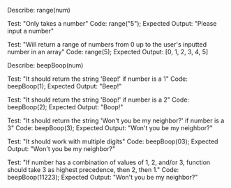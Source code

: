 Describe: range(num)

Test: "Only takes a number"
Code: range("5");
Expected Output: "Please input a number"

Test: "Will return a range of numbers from 0 up to the user's inputted number in an array"
Code: range(5);
Expected Output: [0, 1, 2, 3, 4, 5]

Describe: beepBoop(num)

Test: "It should return the string 'Beep!' if number is a 1"
Code: beepBoop(1);
Expected Output: "Beep!"

Test: "It should return the string 'Boop!' if number is a 2"
Code: beepBoop(2);
Expected Output: "Boop!"

Test: "It should return the string 'Won't you be my neighbor?' if number is a 3"
Code: beepBoop(3);
Expected Output: "Won't you be my neighbor?"

Test: "It should work with multiple digits"
Code: beepBoop(03);
Expected Output: "Won't you be my neighbor?"

Test: "If number has a combination of values of 1, 2, and/or 3, function should take 3 as highest precedence, then 2, then 1."
Code: beepBoop(11223);
Expected Output: "Won't you be my neighbor?"